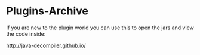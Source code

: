 # Plugins-Archive

If you are new to the plugin world you can use this to open the jars and view the code inside:

http://java-decompiler.github.io/